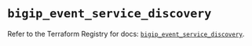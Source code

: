 # `bigip_event_service_discovery`

Refer to the Terraform Registry for docs: [`bigip_event_service_discovery`](https://registry.terraform.io/providers/f5networks/bigip/1.24.1/docs/resources/event_service_discovery).
